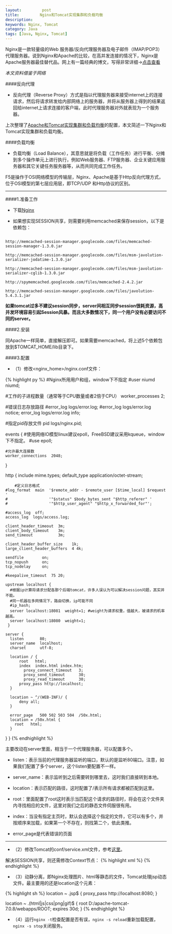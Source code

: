 ```yaml
---
layout:         post
title:         Nginx和Tomcat实现集群和负载均衡
description: 
keywords: Nginx, Tomcat
category: Java
tags: [Java, Nginx, Tomcat]
---
```


Nginx是一款轻量级的Web 服务器/反向代理服务器及电子邮件（IMAP/POP3）代理服务器。说到Nginx和Apache的比较，在高并发连接的情况下，Nginx是Apache服务器最佳替代品。网上有一篇经典的博文，写得非常详细->[点击查看](http://zyan.cc/nginx_php_v6/)


_本文资料借鉴于网络_



####反向代理

* 反向代理（Reverse Proxy）方式是指以代理服务器来接受internet上的连接请求，然后将请求转发给内部网络上的服务器，并将从服务器上得到的结果返回给internet上请求连接的客户端，此时代理服务器对外就表现为一个服务器。  

<!-- more -->

上次整理了[Apache和Tomcat实现集群和负载均衡](http://chengyuanjian.github.io/java/2014-09/apache-tomcat-cluster-loadbalance.html)的配置，本文简述一下Nginx和Tomcat实现集群和负载均衡。

####负载均衡

* 负载均衡（Load Balance），其意思就是将负载（工作任务）进行平衡、分摊到多个操作单元上进行执行，例如Web服务器、FTP服务器、企业关键应用服务器和其它关键任务服务器等，从而共同完成工作任务。

F5是操作于OSI网络模型的传输层，Nginx、Apache是基于Http反向代理方式，位于OSI模型的第七层应用层，即TCP/UDP 和Http协议的区别。

----------------------------

####1.准备工作

* 下载[Nginx](http://nginx.org/en/download.html)

* 如果想实现SESSION共享，则需要利用memcached来保存session，以下是依赖包：

<pre><code>
http://memcached-session-manager.googlecode.com/files/memcached-session-manager-1.3.0.jar
 
http://memcached-session-manager.googlecode.com/files/msm-javolution-serializer-jodatime-1.3.0.jar
 
http://memcached-session-manager.googlecode.com/files/msm-javolution-serializer-cglib-1.3.0.jar
 
http://spymemcached.googlecode.com/files/memcached-2.4.2.jar

http://memcached-session-manager.googlecode.com/files/javolution-5.4.3.1.jar
</code></pre>

__如果tomcat过多不建议session同步，server间相互同步session很耗资源，高并发环境容易引起Session风暴。而且大多数情况下，同一个用户没有必要访问不同的server。__

####2.安装

同Apache一样简单，直接解压即可。如果需要memcached，将上述5个依赖包放到$TOMCAT_HOME/lib目录下。

####3.配置

* （1）修改<nginx_home>/nginx.conf文件：

{% highlight py %}
#Nginx所用用户和组，window下不指定
#user  niumd niumd;

#工作的子进程数量（通常等于CPU数量或者2倍于CPU）
worker_processes  2;

#错误日志存放路径
#error_log  logs/error.log;
#error_log  logs/error.log  notice;
error_log  logs/error.log  info;

#指定pid存放文件
pid        logs/nginx.pid;

events {
    #使用网络IO模型linux建议epoll，FreeBSD建议采用kqueue，window下不指定。
    #use epoll;
    
    #允许最大连接数
    worker_connections  2048;
}

http {
    include       mime.types;
    default_type  application/octet-stream;

		#定义日志格式
    #log_format  main  '$remote_addr - $remote_user [$time_local] $request '
    #                  '"$status" $body_bytes_sent "$http_referer" '
    #                  '"$http_user_agent" "$http_x_forwarded_for"';

    #access_log  off;
    access_log  logs/access.log;

    client_header_timeout  3m;
    client_body_timeout    3m;
    send_timeout           3m;
 
    client_header_buffer_size    1k;
    large_client_header_buffers  4 4k;

    sendfile        on;
    tcp_nopush      on;
    tcp_nodelay     on;

    #keepalive_timeout  75 20;

    upstream localhost {
      #根据ip计算将请求分配各那个后端tomcat，许多人误认为可以解决session问题，其实并不能。
      #同一机器在多网情况下，路由切换，ip可能不同
      #ip_hash; 
      server localhost:18081  weight=1; #weight为请求权重，值越大，被请求的机率越高。
      server localhost:18080  weight=1;
     }

    server {
      listen       80;
      server_name  localhost; 
      charset      utf-8;  

      location / {
          root   html;  
          index  index.html index.htm; 
      		proxy_connect_timeout   3;
      		proxy_send_timeout      30;
      		proxy_read_timeout      30;
          proxy_pass http://localhost;
      }
      
      location ~ ^/(WEB-INF)/ {   
          deny all;   
      }   

      error_page   500 502 503 504  /50x.html;  
      location = /50x.html {  
        root   html;  
      } 
            
   }
}
{% endhighlight %}

主要改动在server里面，相当于一个代理服务器，可以配置多个。

*	listen：表示当前的代理服务器监听的端口，默认的是监听80端口。注意，如果我们配置了多个server，这个listen要配置不一样。

*	server_name：表示监听到之后需要转到哪里去，这时我们直接转到本地。

*	location：表示匹配的路径，这时配置了/表示所有请求都被匹配到这里。

*	root：里面配置了root这时表示当匹配这个请求的路径时，将会在这个文件夹内寻找相应的文件，这里对我们之后的静态文件伺服很有用。

*	index：当没有指定主页时，默认会选择这个指定的文件，它可以有多个，并按顺序来加载，如果第一个不存在，则找第二个，依此类推。

*	error_page是代表错误的页面

-----------------------

* （2）修改Tomcat的conf/service.xml文件，参考[这里](http://chengyuanjian.github.io/java/2014-09/apache-tomcat-cluster-loadbalance.html)。

解决SESSION共享，则还需修改Context节点：
{% highlight xml %}
<Context docBase="xx/WebContent" path="" reloadable="true" >
<Manager className="de.javakaffee.web.msm.MemcachedBackupSessionManager"
    memcachedNodes="n1:localhost:11211 n2:localhost:11212"
    requestUriIgnorePattern=".*\.(png|gif|jpg|css|js)$"
    sessionBackupAsync="false"
    sessionBackupTimeout="100"
    transcoderFactoryClass="de.javakaffee.web.msm.serializer.javolution.JavolutionTranscoderFactory"
    copyCollectionsForSerialization="false"
    />
</Context>
{% endhighlight %}

* （3）动静分离，即Nginx处理图片、html等静态的文件，Tomcat处理jsp动态文件。最主要用的还是location这个元素：

{% highlight sh %}
location ~ \.jsp$ {
        proxy_pass http://localhost:8080;
}
		
location ~ \.(html|js|css|png|gif)$ {
	root D:/apache-tomcat-7.0.8/webapps/ROOT;
	expires 30d; 
}
{% endhighlight %}

* （4）运行`nginx -t`检查配置是否有误，`nginx -s reload`重新加载配置，`nginx -s stop`关闭服务。
